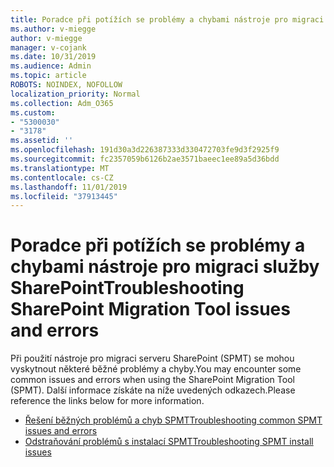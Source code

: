 ```yaml
---
title: Poradce při potížích se problémy a chybami nástroje pro migraci služby SharePoint
ms.author: v-miegge
author: v-miegge
manager: v-cojank
ms.date: 10/31/2019
ms.audience: Admin
ms.topic: article
ROBOTS: NOINDEX, NOFOLLOW
localization_priority: Normal
ms.collection: Adm_O365
ms.custom:
- "5300030"
- "3178"
ms.assetid: ''
ms.openlocfilehash: 191d30a3d226387333d330472703fe9d3f2925f9
ms.sourcegitcommit: fc2357059b6126b2ae3571baeec1ee89a5d36bdd
ms.translationtype: MT
ms.contentlocale: cs-CZ
ms.lasthandoff: 11/01/2019
ms.locfileid: "37913445"
---
```

# <a name="troubleshooting-sharepoint-migration-tool-issues-and-errors"></a><span data-ttu-id="ac8b9-102">Poradce při potížích se problémy a chybami nástroje pro migraci služby SharePoint</span><span class="sxs-lookup"><span data-stu-id="ac8b9-102">Troubleshooting SharePoint Migration Tool issues and errors</span></span>

<span data-ttu-id="ac8b9-103">Při použití nástroje pro migraci serveru SharePoint (SPMT) se mohou vyskytnout některé běžné problémy a chyby.</span><span class="sxs-lookup"><span data-stu-id="ac8b9-103">You may encounter some common issues and errors when using the SharePoint Migration Tool (SPMT).</span></span> <span data-ttu-id="ac8b9-104">Další informace získáte na níže uvedených odkazech.</span><span class="sxs-lookup"><span data-stu-id="ac8b9-104">Please reference the links below for more information.</span></span>

* [<span data-ttu-id="ac8b9-105">Řešení běžných problémů a chyb SPMT</span><span class="sxs-lookup"><span data-stu-id="ac8b9-105">Troubleshooting common SPMT issues and errors</span></span>](https://docs.microsoft.com/sharepointmigration/troubleshooting-common-spmt-issues)
* [<span data-ttu-id="ac8b9-106">Odstraňování problémů s instalací SPMT</span><span class="sxs-lookup"><span data-stu-id="ac8b9-106">Troubleshooting SPMT install issues</span></span>](https://docs.microsoft.com/sharepointmigration/spmt-install-issues)